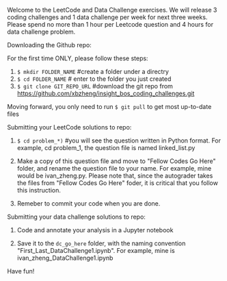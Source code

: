 Welcome to the LeetCode and Data Challenge exercises. We will release 3 coding challenges and 1 data challenge per week for next three weeks. Please spend no more than 1 hour per Leetcode question and 4 hours for data challenge problem. 

Downloading the Github repo:

For the first time ONLY, please follow these steps:
1. `$ mkdir FOLDER_NAME` #create a folder under a directry 
2. `$ cd FOLDER_NAME` # enter to the folder you just created
2. `$ git clone GIT_REPO_URL` #download the git repo from https://github.com/xbzheng/insight_bos_coding_challenges.git

Moving forward, you only need to run `$ git pull` to get most up-to-date files


Submitting your LeetCode solutions to repo:

1. `$ cd problem_*)` #you will see the question written in Python format. For example, cd problem_1, the question file is named linked_list.py

2. Make a copy of this question file and move to "Fellow Codes Go Here" folder, and rename the question file to your name. For example, mine would be ivan_zheng.py. Please note that, since the autograder takes the files from "Fellow Codes Go Here" foder, it is critical that you follow this instruction. 

3. Remeber to commit your code when you are done. 

Submitting your data challenge solutions to repo:

1. Code and annotate your analysis in a Jupyter notebook

2. Save it to the `dc_go_here` folder, with the naming convention "First_Last_DataChallenge1.ipynb".  For example, mine is ivan_zheng_DataChallenge1.ipynb

Have fun!